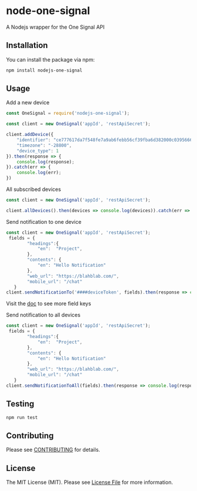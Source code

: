 # node-one-signal
A Nodejs wrapper for the One Signal API 

## Installation

You can install the package via npm:

```bash
npm install nodejs-one-signal
```

## Usage

Add a new device
``` javascript
const OneSignal = require('nodejs-one-signal');

const client = new OneSignal('appId', 'restApiSecret');

client.addDevice({
    "identifier": "ce777617da7f548fe7a9ab6febb56cf39fba6d382000c0395666288d961ee566",
    "timezone": "-28800",
    "device_type": 1
}).then(response => {
    console.log(response);
}).catch(err => {
    console.log(err);
})
```

All subscribed devices
``` javascript
const client = new OneSignal('appId', 'restApiSecret');

client.allDevices().then(devices => console.log(devices)).catch(err => console.log(err))
```

Send notification to one device
``` javascript
const client = new OneSignal('appId', 'restApiSecret');
 fields = {
        "headings":{
            "en":  "Project",
        },
        "contents": {
            "en": "Hello Notification"
        },
        "web_url": "https://blahblab.com/",
        "mobile_url": "/chat"
   }
client.sendNotificationTo('####deviceToken', fields).then(response => console.log(response)).catch(err => console.log(err))
```

Visit the [doc](https://documentation.onesignal.com/reference/create-notification) to see more field keys

Send notification to all devices
``` javascript
const client = new OneSignal('appId', 'restApiSecret');
 fields = {
        "headings":{
            "en":  "Project",
        },
        "contents": {
            "en": "Hello Notification"
        },
        "web_url": "https://blahblab.com/",
        "mobile_url": "/chat"
   }
client.sendNotificationToAll(fields).then(response => console.log(response)).catch(err => console.log(response))
```
## Testing

``` bash
npm run test
```

## Contributing

Please see [CONTRIBUTING](./CONTRIBUTING.md) for details.

## License

The MIT License (MIT). Please see [License File](LICENSE.md) for more information.

